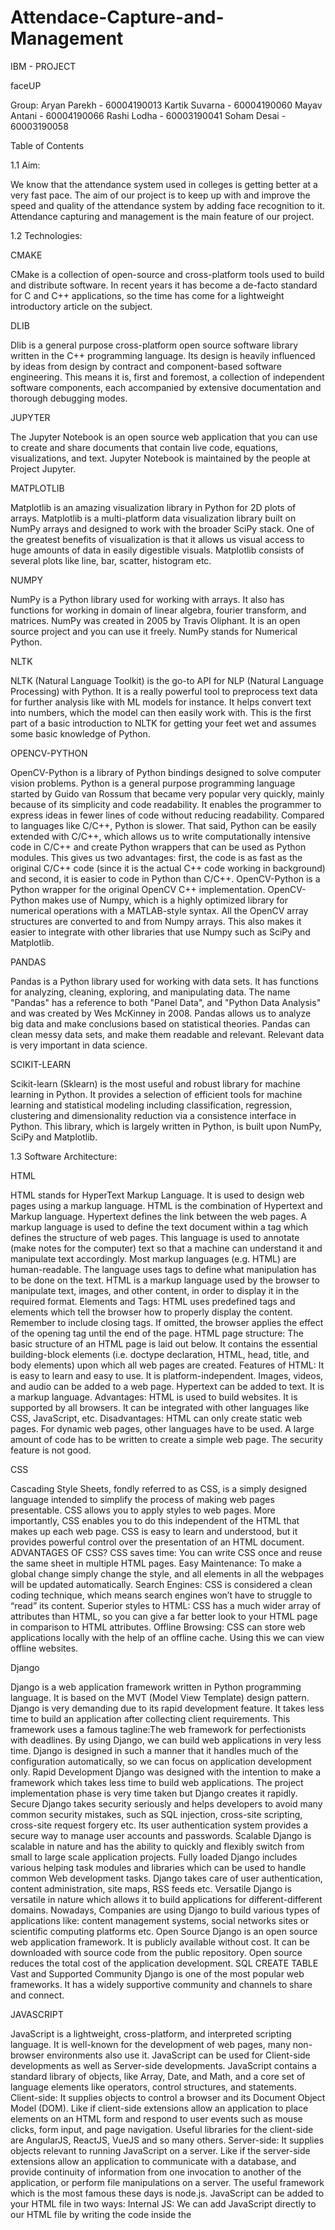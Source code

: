 # Attendace-Capture-and-Management


IBM - PROJECT


faceUP


Group:
Aryan Parekh    - 60004190013
Kartik Suvarna  - 60004190060
Mayav Antani   - 60004190066
Rashi Lodha      - 60003190041
Soham Desai     - 60003190058





Table of Contents


1.1 Aim:

We know that the attendance system used in colleges is getting better at a very fast pace. The aim of our project is to keep up with and improve the speed and quality of the attendance system by adding face recognition to it. Attendance capturing and management is the main feature of our project.

1.2 Technologies:

CMAKE

CMake is a collection of open-source and cross-platform tools used to build and distribute software. In recent years it has become a de-facto standard for C and C++ applications, so the time has come for a lightweight introductory article on the subject.

DLIB

Dlib is a general purpose cross-platform open source software library written in the C++ programming language. Its design is heavily influenced by ideas from design by contract and component-based software engineering. This means it is, first and foremost, a collection of independent software components, each accompanied by extensive documentation and thorough debugging modes.

JUPYTER

The Jupyter Notebook is an open source web application that you can use to create and share documents that contain live code, equations, visualizations, and text. Jupyter Notebook is maintained by the people at Project Jupyter.

MATPLOTLIB

Matplotlib is an amazing visualization library in Python for 2D plots of arrays. Matplotlib is a multi-platform data visualization library built on NumPy arrays and designed to work with the broader SciPy stack. 
One of the greatest benefits of visualization is that it allows us visual access to huge amounts of data in easily digestible visuals. Matplotlib consists of several plots like line, bar, scatter, histogram etc.

NUMPY

NumPy is a Python library used for working with arrays.
It also has functions for working in domain of linear algebra, fourier transform, and matrices.
NumPy was created in 2005 by Travis Oliphant. It is an open source project and you can use it freely.
NumPy stands for Numerical Python.

NLTK

NLTK (Natural Language Toolkit) is the go-to API for NLP (Natural Language Processing) with Python. It is a really powerful tool to preprocess text data for further analysis like with ML models for instance. It helps convert text into numbers, which the model can then easily work with. This is the first part of a basic introduction to NLTK for getting your feet wet and assumes some basic knowledge of Python.

OPENCV-PYTHON

OpenCV-Python is a library of Python bindings designed to solve computer vision problems.
Python is a general purpose programming language started by Guido van Rossum that became very popular very quickly, mainly because of its simplicity and code readability. It enables the programmer to express ideas in fewer lines of code without reducing readability.
Compared to languages like C/C++, Python is slower. That said, Python can be easily extended with C/C++, which allows us to write computationally intensive code in C/C++ and create Python wrappers that can be used as Python modules. This gives us two advantages: first, the code is as fast as the original C/C++ code (since it is the actual C++ code working in background) and second, it is easier to code in Python than C/C++. OpenCV-Python is a Python wrapper for the original OpenCV C++ implementation.
OpenCV-Python makes use of Numpy, which is a highly optimized library for numerical operations with a MATLAB-style syntax. All the OpenCV array structures are converted to and from Numpy arrays. This also makes it easier to integrate with other libraries that use Numpy such as SciPy and Matplotlib.

PANDAS

Pandas is a Python library used for working with data sets.
It has functions for analyzing, cleaning, exploring, and manipulating data.
The name "Pandas" has a reference to both "Panel Data", and "Python Data Analysis" and was created by Wes McKinney in 2008.
Pandas allows us to analyze big data and make conclusions based on statistical theories.
Pandas can clean messy data sets, and make them readable and relevant.
Relevant data is very important in data science.

SCIKIT-LEARN

Scikit-learn (Sklearn) is the most useful and robust library for machine learning in Python. It provides a selection of efficient tools for machine learning and statistical modeling including classification, regression, clustering and dimensionality reduction via a consistence interface in Python. This library, which is largely written in Python, is built upon NumPy, SciPy and Matplotlib.


1.3 Software Architecture:

HTML

HTML stands for HyperText Markup Language. It is used to design web pages using a markup language. HTML is the combination of Hypertext and Markup language. Hypertext defines the link between the web pages. A markup language is used to define the text document within a tag which defines the structure of web pages. This language is used to annotate (make notes for the computer) text so that a machine can understand it and manipulate text accordingly. Most markup languages (e.g. HTML) are human-readable. The language uses tags to define what manipulation has to be done on the text. HTML is a markup language used by the browser to manipulate text, images, and other content, in order to display it in the required format.
Elements and Tags: HTML uses predefined tags and elements which tell the browser how to properly display the content. Remember to include closing tags. If omitted, the browser applies the effect of the opening tag until the end of the page. 
HTML page structure: The basic structure of an HTML page is laid out below. It contains the essential building-block elements (i.e. doctype declaration, HTML, head, title, and body elements) upon which all web pages are created.
Features of HTML: 
It is easy to learn and easy to use.
It is platform-independent.
Images, videos, and audio can be added to a web page.
Hypertext can be added to text.
It is a markup language.
Advantages: 
HTML is used to build websites.
It is supported by all browsers.
It can be integrated with other languages like CSS, JavaScript, etc.
Disadvantages: 
HTML can only create static web pages. For dynamic web pages, other languages have to be used.
A large amount of code has to be written to create a simple web page.
The security feature is not good.

CSS

Cascading Style Sheets, fondly referred to as CSS, is a simply designed language intended to simplify the process of making web pages presentable. CSS allows you to apply styles to web pages. More importantly, CSS enables you to do this independent of the HTML that makes up each web page.
CSS is easy to learn and understood, but it provides powerful control over the presentation of an HTML document.
ADVANTAGES OF CSS? 
CSS saves time: You can write CSS once and reuse the same sheet in multiple HTML pages.
Easy Maintenance: To make a global change simply change the style, and all elements in all the webpages will be updated automatically.
Search Engines: CSS is considered a clean coding technique, which means search engines won’t have to struggle to “read” its content.
Superior styles to HTML: CSS has a much wider array of attributes than HTML, so you can give a far better look to your HTML page in comparison to HTML attributes.
Offline Browsing: CSS can store web applications locally with the help of an offline cache. Using this we can view offline websites.

Django

Django is a web application framework written in Python programming language. It is based on the MVT (Model View Template) design pattern. Django is very demanding due to its rapid development feature. It takes less time to build an application after collecting client requirements.
This framework uses a famous tagline:The web framework for perfectionists with deadlines.
By using Django, we can build web applications in very less time. Django is designed in such a manner that it handles much of the configuration automatically, so we can focus on application development only.
Rapid Development
Django was designed with the intention to make a framework which takes less time to build web applications. The project implementation phase is very time taken but Django creates it rapidly.
Secure
Django takes security seriously and helps developers to avoid many common security mistakes, such as SQL injection, cross-site scripting, cross-site request forgery etc. Its user authentication system provides a secure way to manage user accounts and passwords.
Scalable
Django is scalable in nature and has the ability to quickly and flexibly switch from small to large scale application projects.
Fully loaded
Django includes various helping task modules and libraries which can be used to handle common Web development tasks. Django takes care of user authentication, content administration, site maps, RSS feeds etc.
Versatile
Django is versatile in nature which allows it to build applications for different-different domains. Nowadays, Companies are using Django to build various types of applications like: content management systems, social networks sites or scientific computing platforms etc.
Open Source
Django is an open source web application framework. It is publicly available without cost. It can be downloaded with source code from the public repository. Open source reduces the total cost of the application development.
SQL CREATE TABLE
Vast and Supported Community
Django is one of the most popular web frameworks. It has a widely supportive community and channels to share and connect.

JAVASCRIPT

JavaScript is a lightweight, cross-platform, and interpreted scripting language. It is well-known for the development of web pages, many non-browser environments also use it. JavaScript can be used for Client-side developments as well as Server-side developments. JavaScript contains a standard library of objects, like Array, Date, and Math, and a core set of language elements like operators, control structures, and statements.
Client-side: It supplies objects to control a browser and its Document Object Model (DOM). Like if client-side extensions allow an application to place elements on an HTML form and respond to user events such as mouse clicks, form input, and page navigation. Useful libraries for the client-side are AngularJS, ReactJS, VueJS and so many others.
Server-side: It supplies objects relevant to running JavaScript on a server. Like if the server-side extensions allow an application to communicate with a database, and provide continuity of information from one invocation to another of the application, or perform file manipulations on a server. The useful framework which is the most famous these days is node.js.
JavaScript can be added to your HTML file in two ways:
Internal JS: We can add JavaScript directly to our HTML file by writing the code inside the <script> tag. The <script> tag can either be placed inside the <head> or the <body> tag according to the requirement.
External JS: We can write JavaScript code in other file having an extension .js and then link this file inside the <head> tag of the HTML file in which we want to add this code.

2.1.1 Functional requirements:

alabaster==0.7.12
anaconda-client==1.7.2
anaconda-navigator==1.9.7
anaconda-project==0.8.3
appdirs==1.4.4
asgiref==3.3.4
asn1crypto==1.0.1
astroid==2.3.1
astropy==3.2.1
atomicwrites==1.3.0
attrs==19.2.0
Babel==2.7.0
backcall==0.1.0
backports.functools-lru-cache==1.5
backports.os==0.1.1
backports.shutil-get-terminal-size==1.0.0
backports.tempfile==1.0
backports.weakref==1.0.post1
beautifulsoup4==4.8.0
bitarray==1.0.1
bkcharts==0.2
bleach==3.1.0
bokeh==1.3.4
boto==2.49.0
Bottleneck==1.2.1
certifi==2019.9.11
cffi==1.12.3
chardet==3.0.4
Click==7.0
cloudpickle==1.2.2
clyent==1.2.2
cmake==3.20.4
colorama==0.4.1
comtypes==1.1.7
conda==4.7.12
conda-build==3.18.9
conda-package-handling==1.6.0
conda-verify==3.4.2
contextlib2==0.6.0
coreapi==2.3.3
coreschema==0.0.4
cryptography==2.7
cycler==0.10.0
Cython==0.29.13
cytoolz==0.10.0
dask==2.5.2
decorator==4.4.0
defusedxml==0.6.0
distlib==0.3.1
distributed==2.5.2
Django==3.1.5
django-cors-headers==3.6.0
djangorestframework==3.12.2
dlib==19.22.0
docutils==0.15.2
drf-yasg==1.20.0
entrypoints==0.3
et-xmlfile==1.0.1
face-recognition==1.3.0
face-recognition-models==0.3.0
fastcache==1.1.0
filelock==3.0.12
Flask==1.1.1
fsspec==0.5.2
future==0.17.1
gevent==1.4.0
glob2==0.7
greenlet==0.4.15
h5py==2.9.0
HeapDict==1.0.1
html5lib==1.0.1
idna==2.8
imageio==2.6.0
imagesize==1.1.0
importlib-metadata==0.23
inflection==0.5.1
ipykernel==5.1.2
ipython==7.8.0
ipython-genutils==0.2.0
ipywidgets==7.5.1
isort==4.3.21
itsdangerous==1.1.0
itypes==1.2.0
jdcal==1.4.1
jedi==0.15.1
Jinja2==2.10.3
joblib==0.13.2
json5==0.8.5
jsonschema==3.0.2
jupyter==1.0.0
jupyter-client==5.3.3
jupyter-console==6.0.0
jupyter-core==4.5.0
jupyterlab==1.1.4
jupyterlab-server==1.0.6
keyring==18.0.0
kiwisolver==1.1.0
lazy-object-proxy==1.4.2
libarchive-c==2.8
llvmlite==0.29.0
locket==0.2.0
lxml==4.4.1
MarkupSafe==1.1.1
matplotlib==3.1.1
mccabe==0.6.1
menuinst==1.4.16
mistune==0.8.4
mkl-fft==1.0.14
mkl-random==1.1.0
mkl-service==2.3.0
mock==3.0.5
more-itertools==7.2.0
mpmath==1.1.0
msgpack==0.6.1
multipledispatch==0.6.0
navigator-updater==0.2.1
nbconvert==5.6.0
nbformat==4.4.0
networkx==2.3
nltk==3.4.5
node==0.9.25
nose==1.3.7
notebook==6.0.1
numba==0.45.1
numexpr==2.7.0
numpy==1.16.5
numpydoc==0.9.1
odict==1.7.0
olefile==0.46
opencv-python==4.5.2.54
openpyxl==3.0.0
packaging==19.2
pandas==0.25.1
pandocfilters==1.4.2
parso==0.5.1
partd==1.0.0
path.py==12.0.1
pathlib2==2.3.5
patsy==0.5.1
pep8==1.7.1
pickleshare==0.7.5
Pillow==6.2.0
pkginfo==1.5.0.1
pluggy==0.13.0
plumber==1.6
ply==3.11
prometheus-client==0.7.1
prompt-toolkit==2.0.10
psutil==5.6.3
psycopg2==2.8.6
py==1.8.0
pycodestyle==2.5.0
pycosat==0.6.3
pycparser==2.19
pycrypto==2.6.1
pycurl==7.43.0.3
pyflakes==2.1.1
Pygments==2.4.2
pylint==2.4.2
pyodbc==4.0.27
pyOpenSSL==19.0.0
pyparsing==2.4.2
pyreadline==2.1
pyrsistent==0.15.4
PySocks==1.7.1
pytest==5.2.1
pytest-arraydiff==0.3
pytest-astropy==0.5.0
pytest-doctestplus==0.4.0
pytest-openfiles==0.4.0
pytest-remotedata==0.3.2
python-dateutil==2.8.0
pytz==2019.3
PyWavelets==1.0.3
pywin32==223
pywinpty==0.5.5
PyYAML==5.1.2
pyzmq==18.1.0
QtAwesome==0.6.0
qtconsole==4.5.5
QtPy==1.9.0
requests==2.22.0
rope==0.14.0
ruamel-yaml==0.15.46
ruamel.yaml==0.17.9
ruamel.yaml.clib==0.2.2
scikit-image==0.15.0
scikit-learn==0.21.3
scipy==1.3.1
seaborn==0.9.0
Send2Trash==1.5.0
simplegeneric==0.8.1
singledispatch==3.4.0.3
six==1.12.0
snowballstemmer==2.0.0
sortedcollections==1.1.2
sortedcontainers==2.1.0
soupsieve==1.9.3
Sphinx==2.2.0
sphinxcontrib-applehelp==1.0.1
sphinxcontrib-devhelp==1.0.1
sphinxcontrib-htmlhelp==1.0.2
sphinxcontrib-jsmath==1.0.1
sphinxcontrib-qthelp==1.0.2
sphinxcontrib-serializinghtml==1.1.3
sphinxcontrib-websupport==1.1.2
spyder==3.3.6
spyder-kernels==0.5.2
SQLAlchemy==1.3.9
sqlparse==0.4.1
statsmodels==0.10.1
sympy==1.4
tables==3.5.2
tblib==1.4.0
terminado==0.8.2
testpath==0.4.2
toolz==0.10.0
tornado==6.0.3
tqdm==4.36.1
traitlets==4.3.3
typed-ast==1.4.1
typing-extensions==3.10.0.0
unicodecsv==0.14.1
uritemplate==3.0.1
urllib3==1.24.2
virtualenv==20.4.0
virtualenvwrapper-win==1.2.6
wcwidth==0.1.7
webencodings==0.5.1
Werkzeug==0.16.0
widgetsnbextension==3.5.1
win-inet-pton==1.1.0
win-unicode-console==0.5
wincertstore==0.2
wrapt==1.11.2
xlrd==1.2.0
XlsxWriter==1.2.1
xlwings==0.15.10
xlwt==1.3.0
zict==1.0.0
zipp==0.6.0
zope.component==4.6.2
zope.deferredimport==4.3.1
zope.deprecation==4.4.0
zope.event==4.4
zope.hookable==5.0.1
zope.interface==5.1.0
zope.lifecycleevent==4.3
zope.proxy==4.3.5

2.1.2 User Requirements:

The user will require a Laptop or Desktop with webcam facility to capture the attendance.

2.1.3 Environmental Requirements: 

Anaconda Navigator: 

Anaconda Navigator is a desktop graphical user interface (GUI) included in Anaconda® distribution that allows you to launch applications and easily manage conda packages, environments, and channels without using command-line commands. Navigator can search for packages on Anaconda.org or in a local Anaconda Repository. It is available for Windows, macOS, and Linux.

Conda: 

Conda is an open source package management system and environment management system that runs on Windows, macOS and Linux. Conda quickly installs, runs and updates packages and their dependencies. Conda easily creates, saves, loads and switches between environments on your local computer. It was created for Python programs, but it can package and distribute software for any language. Conda as a package manager helps you find and install packages. If you need a package that    requires a different version of Python, you do not need to switch to a different environment manager, because conda is also an environment manager. With just a few commands, you can set up a totally separate environment to run that different version of Python, while continuing to run your usual version of Python in your normal environment.

Django 3.1.5 :
 
Django is a high-level Python Web framework that encourages rapid development and clean, pragmatic design. Built by experienced developers, it takes care of much of the hassle of Web development, so you can focus on writing your app without needing to reinvent the wheel. It’s free and open source.

Jupyter:
 The Jupyter Notebook is an open-source web application that allows you to create and share documents that contain live code, equations, visualizations and narrative text. Uses include: data cleaning and transformation, numerical simulation, statistical modeling, data visualization, machine learning, and much more.

2.2 Design and Architecture:
2.3 Implementation:
Face recognition is really a series of several related problems:
First, look at a picture and find all the faces in it
Second, focus on each face and be able to understand that even if a face is turned in a weird direction or in bad lighting, it is still the same person.
Third, be able to pick out unique features of the face that you can use to tell it apart from other people— like how big the eyes are, how long the face is, etc.
Finally, compare the unique features of that face to all the people you already know to determine the person’s name.
As a human, your brain is wired to do all of this automatically and instantly. In fact, humans are too good at recognizing faces and end up seeing faces in everyday objects. We need to build a pipeline where we solve each step of face recognition separately and pass the result of the current step to the next step. In other words, we will chain together several machine learning algorithms. 
Step 1: Finding all the Faces
The first step in our pipeline is face detection. Obviously we need to locate the faces in a photograph before we can try to tell them apart!
If you’ve used any camera in the last 10 years, you’ve probably seen face detection in action
Face detection is a great feature for cameras. When the camera can automatically pick out faces, it can make sure that all the faces are in focus before it takes the picture. But we’ll use it for a different purpose — finding the areas of the image we want to pass on to the next step in our pipeline.
To find faces in an image, we’ll start by making our image black and white because we don’t need color data to find faces.
Our goal is to figure out how dark the current pixel is compared to the pixels directly surrounding it. Then we want to draw an arrow showing in which direction the image is getting darker.
If you repeat that process for every single pixel in the image, you end up with every pixel being replaced by an arrow. These arrows are called gradients and they show the flow from light to dark across the entire image.
It would be better if we could just see the basic flow of lightness/darkness at a higher level so we could see the basic pattern of the image.
To do this, we’ll break up the image into small squares of 16x16 pixels each. In each square, we’ll count up how many gradients point in each major direction (how many point up, point up-right, point right, etc…). Then we’ll replace that square in the image with the arrow directions that were the strongest.
The end result is we turn the original image into a very simple representation that captures the basic structure of a face in a simple way.
To find faces in this HOG image, all we have to do is find the part of our image that looks the most similar to a known HOG pattern that was extracted from a bunch of other training faces.
Step 2: Posing and Projecting Faces
Now we have to deal with the problem that faces turned in different directions look totally different to a computer.
To account for this, we will try to warp each picture so that the eyes and lips are always in the sample place in the image. This will make it a lot easier for us to compare faces in the next steps.
To do this, we are going to use an algorithm called face landmark estimation.The basic idea is we will come up with 68 specific points (called landmarks) that exist on every face — the top of the chin, the outside edge of each eye, the inner edge of each eyebrow, etc. Then we will train a machine learning algorithm to be able to find these 68 specific points on any face.
Now that we know where the eyes and mouth are, we’ll simply rotate, scale and shear the image so that the eyes and mouth are centered as best as possible. We won’t do any fancy 3d warps because that would introduce distortions into the image. We are only going to use basic image transformations like rotation and scale that preserve parallel lines.
Now no matter how the face is turned, we are able to center the eyes and mouth in roughly the same position in the image. This will make our next step a lot more accurate.
Step 3: Encoding Faces
The simplest approach to face recognition is to directly compare the unknown face we found in Step 2 with all the pictures we have of people that have already been tagged. When we find a previously tagged face that looks very similar to our unknown face, it must be the same person. There’s actually a huge problem with that approach.
What we need is a way to extract a few basic measurements from each face. Then we could measure our unknown face the same way and find the known face with the closest measurements. For example, we might measure the size of each ear, the spacing between the eyes, the length of the nose, etc.
The most reliable way to measure a face
It turns out that the measurements that seem obvious to us humans (like eye color) don’t really make sense to a computer looking at individual pixels in an image. Researchers have discovered that the most accurate approach is to let the computer figure out the measurements to collect itself. Deep learning does a better job than humans at figuring out which parts of a face are important to measure.
The solution is to train a Deep Convolutional Neural Network. But instead of training the network to recognize pictures objects like we did last time, we are going to train it to generate 128 measurements for each face.
The training process works by looking at 3 face images at a time:
Load a training face image of a known person
Load another picture of the same known person
Load a picture of a totally different person
Then the algorithm looks at the measurements it is currently generating for each of those three images. It then tweaks the neural network slightly so that it makes sure the measurements it generates for #1 and #2 are slightly closer while making sure the measurements for #2 and #3 are slightly further apart.
After repeating this step millions of times for millions of images of thousands of different people, the neural network learns to reliably generate 128 measurements for each person. Any ten different pictures of the same person should give roughly the same measurements.
Machine learning people call the 128 measurements of each face an embedding. The idea of reducing complicated raw data like a picture into a list of computer-generated numbers comes up a lot in machine learning (especially in language translation).
Encoding our face image
This process of training a convolutional neural network to output face embeddings requires a lot of data and computer power. Even with an expensive NVidia Tesla video card, it takes about 24 hours of continuous training to get good accuracy.
But once the network has been trained, it can generate measurements for any face, even ones it has never seen before! So this step only needs to be done once. Lucky for us, the fine folks at OpenFace already did this and they published several trained networks which we can directly use. 
Step 4: Finding the person’s name from the encoding
This last step is actually the easiest step in the whole process. All we have to do is find the person in our database of known people who has the closest measurements to our test image.
You can do that by using any basic machine learning classification algorithm. No fancy deep learning tricks are needed. We’ll use a simple linear SVM classifier, but lots of classification algorithms could work.
All we need to do is train a classifier that can take in the measurements from a new test image and tell which known person is the closest match. Running this classifier takes milliseconds. The result of the classifier is the name of the person!


2.4 Graphical User Interface:

1. Login Page


2. Home Page
3. Page - To create a Student



4. To Create batches - Eg. Engineering 4 years



5. List of Batches


6. To Create Branches Eg: Computer , Information Technology , etc





7. List of the Branches - You can see here in the example



8.  A default of 8 semesters in every branch
9. To add subjects in a particular semester giving it a unique subject id and name.



10. Listing all the subjects in a particular semester.





11. To create lectures is a particular semester



12.  All the lectures in a particular semester.



13. Batch list in Attendance Capture.



14. Branch list in Attendance Capture.



15. Semester list in Attendance Capture.



16. Subject list in Attendance Capture.


17. Lecture list in Attendance Capture.



18. To capture a student’s Face.



19  To know which student was present during the lecture- After Capture attendance Record


























2.5 Customer Testing: 

1.We showed our project to students from different colleges and asked for their feedback. 
2. We added the search button in the display batch, semester, students so that it doesn’t become a tedious job to find or create any of these.
3. Added a timestamp column in the final Attendance Report to make the functioning as easy as possible.
4. Added pagination for all tables in all pages, hence making the tables more compact and easy to access.

2.6 Evaluation:

 The face recognition code generates a 128 feature vector array for every face detected by the webcam and we compare that feature vector to other feature vectors present in our database for that particular batch. The code presently shows a 85% accuracy which we plan to make more precise as a part of further scope and development.

3.Conclusion:

In this report we have made an OpenCV face recognition Project along with Attendance Management that will use a webcam to detect faces and record the attendance live in the database. The system has been implemented using the HOG algorithm. The implementation of the Smart Attendance System portrays the existence of an agreement between the appropriate recognition rate and the threshold value. HOG is the authentic and competent face recognition algorithm found in OpenCV for the identification of the students . Also in this method we just have to feed the image . The neural network helps you automatically create 128 feature vectors in a centered face which is then passed through the network to get an optimised result.
We have also learned how face recognition library takes an image input, converts its color scaling to one which is most suitable and then creates 128 feature vectors by aligning the eyes and lips of the face detected, this is done by simple image manipulations. 



4. Further Development And Research:

1. Increasing the database that we have taken into account . 
2. Capturing pictures at multiple instances and then calculating the attendance probability - 
Greater than 50% -present 
Else absent . 
3. No need to press a particular button in order to record the attendance . Self automated attendance taking capability .
4. Attendance taken at variable instances so that there is transparency at the time of recording the attendance. 
5. Increasing the accuracy of the model.
6. Integrating it with a full fledged app like teams of google classroom so that we can increase the scope of the project.




5. REFERENCES :


https://www.pyimagesearch.com/2018/09/24/opencv-face-recognition/

 http://www.ijsrp.org/research-paper-0218/ijsrp-p7433.pdf

https://www.theseus.fi/bitstream/handle/10024/132808/Delbiaggio_Nicolas.pdf?sequence=1&isAllowed=y

https://iopscience.iop.org/article/10.1088/1757-899X/263/4/042095/pdf

 https://towardsdatascience.com/face-recognition-how-lbph-works-90ec258c3d6b

https://medium.com/@ageitgey/machine-learning-is-fun-part-4-modern-face-recognition-with-deep-learning-c3cffc121d78

 https://www.superdatascience.com/blogs/opencv-face-recognition face Recognition based Attendance Management System using Machine Learning Anushka Waingankar1, Akash Upadhyay2, Ruchi Shah3, Nevil Pooniwala4, Prashant Kasambe5

 Automatic Attendance System Using Face Recognition. Ashish Choudhary1,Abhishek Tripathi2,Abhishek Bajaj3,Mudit Rathi4 and B.M Nandini5 1,2,3,4,5 Information Science and Engineering, The National Institue of Engineering

 Face Recognition Based Student Attendance System with OpenCV CH. VINOD KUMAR1 , DR. K. RAJA KUMAR2 1 PG Scholar, Dept of CS& SE, Andhra University, Vishakhapatnam, AP, India. 2Assistant Professor, Dept of CS& SE, Andhra University, Vishakhapatnam, AP, India.

*********************************************************************************************************************************************************************************
 
 

 SCREENSHOTS:
 
 <p align="center">Login Page
  <img src="https://github.com/AryanParekh/Attendace-Capture-and-Management/blob/master/screenshots/Login.PNG" title="Login Page">
</p>
 
 <p align="center">Home Page
  <img src="https://github.com/AryanParekh/Attendace-Capture-and-Management/blob/master/screenshots/HomePage.PNG" title="Home Page">
</p>
 
 <p align="center">Manage - Batch List (Create)
  <img src="https://github.com/AryanParekh/Attendace-Capture-and-Management/blob/master/screenshots/Manage%20-%20Batch%20List%20(Create).PNG" title="Manage - Batch List (Create)">
</p>
 
 <p align="center">Manage - Batch List
  <img src="https://github.com/AryanParekh/Attendace-Capture-and-Management/blob/master/screenshots/Manage%20-%20Batch%20List.PNG" title="Manage - Batch List">
</p>
 
 <p align="center">Manage - Branch List (Create)
  <img src="https://github.com/AryanParekh/Attendace-Capture-and-Management/blob/master/screenshots/Manage%20-%20Branch%20List%20(Create).PNG" title="Manage - Branch List (Create)">
</p>
 
 <p align="center">Manage - Branch List
  <img src="https://github.com/AryanParekh/Attendace-Capture-and-Management/blob/master/screenshots/Manage%20-%20Branch%20List.PNG" title="Manage - Branch List">
</p>
 
 <p align="center">Create a Student
  <img src="https://github.com/AryanParekh/Attendace-Capture-and-Management/blob/master/screenshots/Student%20Create.PNG" title="Create a Student">
</p>
  
 <p align="center">Manage - Semester List
  <img src="https://github.com/AryanParekh/Attendace-Capture-and-Management/blob/master/screenshots/Manage%20-%20Semester%20List.PNG" title="Manage - Semester List">
</p>
 
<p align="center">Manage - Subject List (Create)
  <img src="https://github.com/AryanParekh/Attendace-Capture-and-Management/blob/master/screenshots/Manage%20-%20Subject%20List%20(Create).PNG" title="Manage - Subject List (Create)">
</p>
 
<p align="center">Manage - Subject List
  <img src="https://github.com/AryanParekh/Attendace-Capture-and-Management/blob/master/screenshots/Manage%20-%20Subject%20List.PNG" title="Manage - Subject List">
</p>
 
<p align="center">Manage - Lecture List (Create)
  <img src="https://github.com/AryanParekh/Attendace-Capture-and-Management/blob/master/screenshots/Manage%20-%20Lecture%20List%20(Create).PNG" title="Manage - Lecture List (Create)">
</p>
 
<p align="center">Manage - Lecture List
  <img src="https://github.com/AryanParekh/Attendace-Capture-and-Management/blob/master/screenshots/Manage%20-%20Lecture%20List.PNG" title="Manage - Lecture List">
</p>
 
 <p align="center">Capture - Batch List
  <img src="https://github.com/AryanParekh/Attendace-Capture-and-Management/blob/master/screenshots/Capture%20-%20Batch%20List.PNG" title="Capture - Batch List">
</p>
 
 <p align="center">Capture - Branch List
  <img src="https://github.com/AryanParekh/Attendace-Capture-and-Management/blob/master/screenshots/Capture%20-%20Branch%20List.PNG" title="Capture - Branch List">
</p>
  
 <p align="center">Capture - Semester List
  <img src="https://github.com/AryanParekh/Attendace-Capture-and-Management/blob/master/screenshots/Capture%20-%20Semester%20List.PNG" title="Capture - Semester List">
</p>

<p align="center">Capture - Subject List
  <img src="https://github.com/AryanParekh/Attendace-Capture-and-Management/blob/master/screenshots/Capture%20-%20Subject%20List.PNG" title="Capture - Subject List">
</p>

<p align="center">Capture - Lecture List
  <img src="https://github.com/AryanParekh/Attendace-Capture-and-Management/blob/master/screenshots/Capture%20-%20Lecture%20List.PNG" title="Capture - Lecture List">
</p>
 
 <p align="center">Capture - Student Face
  <img src="https://github.com/AryanParekh/Attendace-Capture-and-Management/blob/master/screenshots/Capture%20-%20Student%20Face.PNG" title="Capture - Student Face">
</p>
 
<p align="center">After Capture - Student List
  <img src="https://github.com/AryanParekh/Attendace-Capture-and-Management/blob/master/screenshots/After%20Capture%20-%20Student%20List.PNG" title="After Capture - Student List">
</p>
 



























THANK YOU
